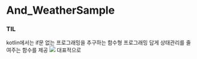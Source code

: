 # And_WeatherSample


### TIL

kotlin에서는 if문 없는 프로그래밍을 추구하는 함수형 프로그래밍 답게 상태관리를 줄여주는 함수를 제공
![](https://miro.medium.com/max/761/1*pLNnrvgvmG6Mdi0Yw3mdPQ.png)
대표적으로
